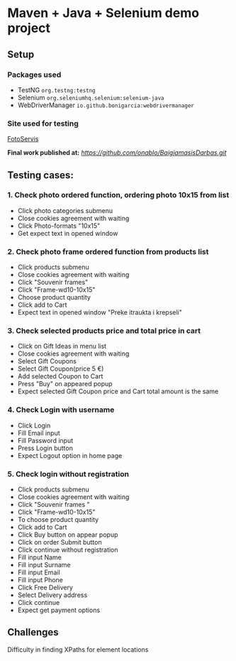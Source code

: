 # **Maven + Java + Selenium demo project**
## Setup
### Packages used
- TestNG `org.testng:testng`
- Selenium `org.seleniumhq.selenium:selenium-java`
- WebDriverManager `io.github.bonigarcia:webdrivermanager`
### Site used for testing

[FotoServis](https://www.fotoservisas.lt)

****Final work published at:****
*https://github.com/onablo/BaigiamasisDarbas.git*

## Testing cases:

### 1. Check photo ordered function, ordering photo 10x15 from list
- Click photo categories submenu
- Close cookies agreement with waiting
- Click Photo-formats "10x15"
- Get expect text in opened window

### 2. Check photo frame ordered function from products list
- Click products submenu
- Close cookies agreement with waiting
- Click "Souvenir frames"
- Click "Frame-wd10-10x15"
- Choose product quantity  
- Click add to Cart
- Expect text in opened window "Preke itraukta i krepseli"

### 3. Check selected products price and total price in cart 
- Click on Gift Ideas in menu list 
- Close cookies agreement with waiting
- Select Gift Coupons
- Select Gift Coupon(price 5 €) 
- Add selected Coupon to Cart
- Press "Buy" on appeared popup
- Expect selected Gift Coupon price and Cart total amount is the same

### 4. Check Login with username
- Click Login 
- Fill Email input 
- Fill Password input
- Press Login button
- Expect Logout option in home page 

### 5. Check login without registration
- Click products submenu
- Close cookies agreement with waiting
- Click "Souvenir frames "
- Click "Frame-wd10-10x15"
- To choose product quantity
- Click add to Cart
- Click Buy button on appear popup
- Click on order Submit button
- Click continue without registration
- Fill input Name
- Fill input Surname
- Fill input Email
- Fill input Phone
- Click Free Delivery
- Select Delivery address
- Click continue
- Expect get payment options

## Challenges
  Difficulty in finding XPaths for element locations